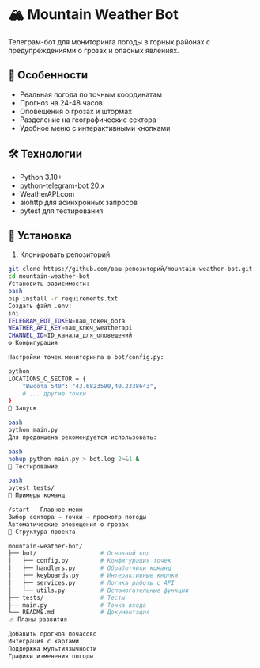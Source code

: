 # 🏔️ Mountain Weather Bot

Телеграм-бот для мониторинга погоды в горных районах с предупреждениями о грозах и опасных явлениях.

## 🌟 Особенности

- Реальная погода по точным координатам
- Прогноз на 24-48 часов
- Оповещения о грозах и штормах
- Разделение на географические сектора
- Удобное меню с интерактивными кнопками

## 🛠 Технологии

- Python 3.10+
- python-telegram-bot 20.x
- WeatherAPI.com
- aiohttp для асинхронных запросов
- pytest для тестирования

## 🚀 Установка

1. Клонировать репозиторий:
```bash
git clone https://github.com/ваш-репозиторий/mountain-weather-bot.git
cd mountain-weather-bot
Установить зависимости:
bash
pip install -r requirements.txt
Создать файл .env:
ini
TELEGRAM_BOT_TOKEN=ваш_токен_бота
WEATHER_API_KEY=ваш_ключ_weatherapi
CHANNEL_ID=ID_канала_для_оповещений
⚙️ Конфигурация

Настройки точек мониторинга в bot/config.py:

python
LOCATIONS_C_SECTOR = {
    "Высота 540": "43.6823590,40.2338643",
    # ... другие точки
}
🏃 Запуск

bash
python main.py
Для продакшена рекомендуется использовать:

bash
nohup python main.py > bot.log 2>&1 &
🧪 Тестирование

bash
pytest tests/
📌 Примеры команд

/start - Главное меню
Выбор сектора → точки → просмотр погоды
Автоматические оповещения о грозах
📂 Структура проекта

mountain-weather-bot/
├── bot/                  # Основной код
│   ├── config.py         # Конфигурация точек
│   ├── handlers.py       # Обработчики команд
│   ├── keyboards.py      # Интерактивные кнопки
│   ├── services.py       # Логика работы с API
│   └── utils.py          # Вспомогательные функции
├── tests/                # Тесты
├── main.py               # Точка входа
└── README.md             # Документация
📈 Планы развития

Добавить прогноз почасово
Интеграция с картами
Поддержка мультиязычности
Графики изменения погоды
